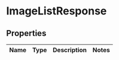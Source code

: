 
# ImageListResponse

## Properties
Name | Type | Description | Notes
------------ | ------------- | ------------- | -------------



